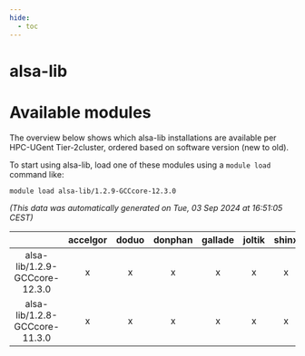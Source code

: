 ```yaml
---
hide:
  - toc
---
```


alsa-lib
========

# Available modules


The overview below shows which alsa-lib installations are available per HPC-UGent Tier-2cluster, ordered based on software version (new to old).

To start using alsa-lib, load one of these modules using a `module load` command like:

```shell
module load alsa-lib/1.2.9-GCCcore-12.3.0
```

*(This data was automatically generated on Tue, 03 Sep 2024 at 16:51:05 CEST)*  

| |accelgor|doduo|donphan|gallade|joltik|shinx|skitty|
| :---: | :---: | :---: | :---: | :---: | :---: | :---: | :---: |
|alsa-lib/1.2.9-GCCcore-12.3.0|x|x|x|x|x|x|x|
|alsa-lib/1.2.8-GCCcore-11.3.0|x|x|x|x|x|x|x|
